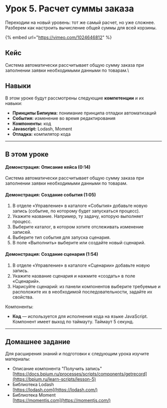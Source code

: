 # Урок 5. Расчет суммы заказа

Переходим на новый уровень: тот же самый расчет, но уже сложнее. Разберем как настроить вычисление общей суммы для всей корзины.

{% embed url="https://vimeo.com/1024646812" %}

## Кейс

Система автоматически рассчитывает общую сумму заказа при заполнении заявки необходимыми данными по товарам.\


## Навыки

В этом уроке будут рассмотрены следующие **компетенции** и их навыки:

* **Принципы Бипиума:** понимание принципа отладки автоматизаций
* **События:** изменение во время редактирования
* **Компоненты:** код
* **Javascript:** Lodash, Moment
* **Отладка:** компилятор кода

***

## В этом уроке

#### **Демонстрация: Описание кейса (0:14)**

Система автоматически рассчитывает общую сумму заказа при заполнении заявки необходимыми данными по товарам.

#### **Демонстрация: Создание события (1:05)**

1. В отделе «Управление» в каталоге «События» добавьте новую запись (событие, по которому будет запускаться процесс).
2. Укажите название. Например, ту задачу, которую выполняет процесс.
3. Выберите каталог, в котором хотите отслеживать изменение записей.
4. Выберите тип события для запуска сценария.&#x20;
5. В поле «Выполнить» выберите или создайте новый сценарий.

#### **Демонстрация: Создание сценария (1:54)**

1. В отделе «Управление» в каталоге «Сценарии» добавьте новую запись.
2. Укажите название сценария и нажмите «создать» в поле «Сценарий».
3. Нарисуйте сценарий: из панели компонентов выберите требуемые и расположите их в необходимой последовательности, задайте их свойства.

Компоненты:

* &#x20;**Код** — используется для исполнения кода на языке JavaScript. Компонент имеет выход по таймауту. Таймаут 5 секунд.

***

## Домашнее задание

Для расширения знаний и подготовки к следующим урока изучите материалы:

* Описание компонента "Получить запись"\
  [https://docs.bpium.ru/processes/scripts/components/getrecord](https://bpium.ru/learn-scripts/lesson-5)
* Библиотека Lodash\
  ‍[https://lodash.com](https://lodash.com/)
* Библиотека Moment\
  ‍[https://momentjs.com](https://momentjs.com/)
